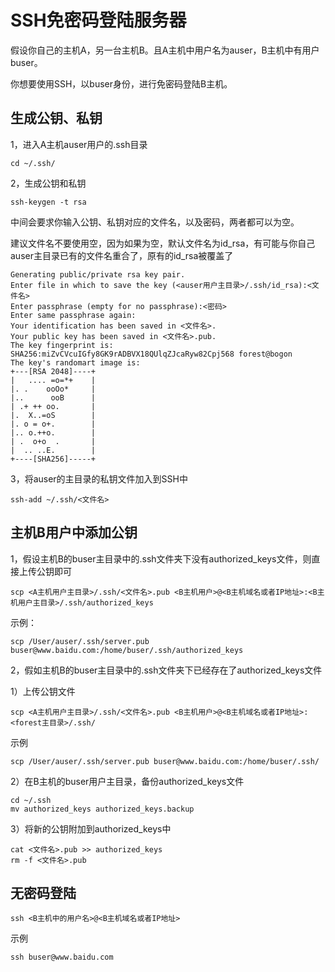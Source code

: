 # SSH免密码登陆服务器

假设你自己的主机A，另一台主机B。且A主机中用户名为auser，B主机中有用户buser。

你想要使用SSH，以buser身份，进行免密码登陆B主机。

## 生成公钥、私钥

1，进入A主机auser用户的.ssh目录

```
cd ~/.ssh/
```

2，生成公钥和私钥

```
ssh-keygen -t rsa
```

中间会要求你输入公钥、私钥对应的文件名，以及密码，两者都可以为空。

建议文件名不要使用空，因为如果为空，默认文件名为id_rsa，有可能与你自己auser主目录已有的文件名重合了，原有的id_rsa被覆盖了

```
Generating public/private rsa key pair.
Enter file in which to save the key (<auser用户主目录>/.ssh/id_rsa):<文件名>
Enter passphrase (empty for no passphrase):<密码>
Enter same passphrase again:
Your identification has been saved in <文件名>.
Your public key has been saved in <文件名>.pub.
The key fingerprint is:
SHA256:miZvCVcuIGfy8GK9rADBVX18QUlqZJcaRyw82Cpj568 forest@bogon
The key's randomart image is:
+---[RSA 2048]----+
|   .... =o=*+    |
|. .    ooOo*     |
|..      ooB      |
| .+ ++ oo.       |
|.  X..=oS        |
|. o = o+.        |
|.. o.++o.        |
| .  o+o  .       |
|  .. ..E.        |
+----[SHA256]-----+
```

3，将auser的主目录的私钥文件加入到SSH中

```
ssh-add ~/.ssh/<文件名>
```

## 主机B用户中添加公钥

1，假设主机B的buser主目录中的.ssh文件夹下没有authorized_keys文件，则直接上传公钥即可

```
scp <A主机用户主目录>/.ssh/<文件名>.pub <B主机用户>@<B主机域名或者IP地址>:<B主机用户主目录>/.ssh/authorized_keys
```

示例：

```
scp /User/auser/.ssh/server.pub buser@www.baidu.com:/home/buser/.ssh/authorized_keys
```

2，假如主机B的buser主目录中的.ssh文件夹下已经存在了authorized_keys文件

1）上传公钥文件

```
scp <A主机用户主目录>/.ssh/<文件名>.pub <B主机用户>@<B主机域名或者IP地址>:<forest主目录>/.ssh/
```

示例

```
scp /User/auser/.ssh/server.pub buser@www.baidu.com:/home/buser/.ssh/
```

2）在B主机的buser用户主目录，备份authorized_keys文件

```
cd ~/.ssh
mv authorized_keys authorized_keys.backup
```

3）将新的公钥附加到authorized_keys中

```
cat <文件名>.pub >> authorized_keys
rm -f <文件名>.pub
```

## 无密码登陆

```
ssh <B主机中的用户名>@<B主机域名或者IP地址>
```

示例

```
ssh buser@www.baidu.com
```
